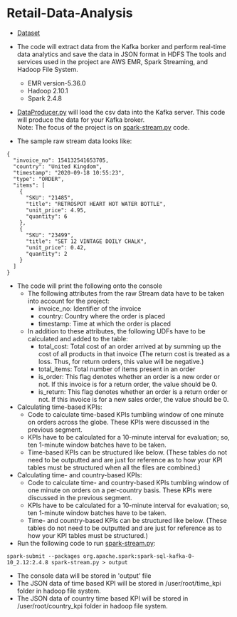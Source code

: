 # Retail-Data-Analysis

- [Dataset](https://archive.ics.uci.edu/ml/machine-learning-databases/00352/Online%20Retail.xlsx)
- The code will extract data from the Kafka borker and perform real-time data analytics and save the data in JSON format in HDFS
The tools and services used in the project are AWS EMR, Spark Streaming, and Hadoop File System.
  - EMR version-5.36.0
  - Hadoop 2.10.1
  - Spark 2.4.8
- [DataProducer.py](https://github.com/Sharad9048/Retail-Data-Analysis/blob/main/DataProducer.py) will load the csv data into the Kafka server. This code will produce the data for your Kafka broker.<br>
Note: The focus of the project is on [spark-stream.py](https://github.com/Sharad9048/Retail-Data-Analysis/blob/main/spark-stream.py) code.

- The sample raw stream data looks like:
```
{
  "invoice_no": 154132541653705,
  "country": "United Kingdom",
  "timestamp": "2020-09-18 10:55:23",
  "type": "ORDER",
  "items": [
    {
      "SKU": "21485",
      "title": "RETROSPOT HEART HOT WATER BOTTLE",
      "unit_price": 4.95,
      "quantity": 6
    },
    {
      "SKU": "23499",
      "title": "SET 12 VINTAGE DOILY CHALK",
      "unit_price": 0.42,
      "quantity": 2
    }
  ]  
}
```
- The code will print the following onto the console
  - The following attributes from the raw Stream data have to be taken into account for the project:
    - invoice_no: Identifier of the invoice
    - country: Country where the order is placed
    - timestamp: Time at which the order is placed
  - In addition to these attributes, the following UDFs have to be calculated and added to the table:
    - total_cost: Total cost of an order arrived at by summing up the cost of all products in that invoice (The return cost is treated as a loss. Thus, for return orders, this value will be negative.)
    - total_items: Total number of items present in an order
    - is_order: This flag denotes whether an order is a new order or not. If this invoice is for a return order, the value should be 0.
    - is_return: This flag denotes whether an order is a return order or not. If this invoice is for a new sales order, the value should be 0.
- Calculating time-based KPIs:
  - Code to calculate time-based KPIs tumbling window of one minute on orders across the globe. These KPIs were discussed in the previous segment.
  - KPIs have to be calculated for a 10-minute interval for evaluation; so, ten 1-minute window batches have to be taken.
  - Time-based KPIs can be structured like below. (These tables do not need to be outputted and are just for reference as to how your KPI tables must be structured when all the files are combined.)
- Calculating time- and country-based KPIs:
  - Code to calculate time- and country-based KPIs tumbling window of one minute on orders on a per-country basis. These KPIs were discussed in the previous segment.
  - KPIs have to be calculated for a 10-minute interval for evaluation; so, ten 1-minute window batches have to be taken.
  - Time- and country-based KPIs can be structured like below. (These tables do not need to be outputted and are just for reference as to how your KPI tables must be structured.)
- Run the following code to run [spark-stream.py](https://github.com/Sharad9048/Retail-Data-Analysis/blob/main/spark-stream.py):
```
spark-submit --packages org.apache.spark:spark-sql-kafka-0-10_2.12:2.4.8 spark-stream.py > output
```
- The console data will be stored in 'output' file
- The JSON data of time based KPI will be stored in /user/root/time_kpi folder in hadoop file system.
- The JSON data of country time based KPI will be stored in /user/root/country_kpi folder in hadoop file system.
